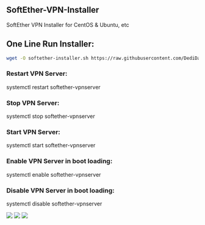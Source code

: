 ## SoftEther-VPN-Installer
SoftEther VPN Installer for CentOS &amp; Ubuntu, etc

## One Line Run Installer:
```sh
wget -O softether-installer.sh https://raw.githubusercontent.com/DediData/SoftEther-VPN-Installer/master/softether-installer.sh && chmod +x softether-installer.sh && ./softether-installer.sh
```

### Restart VPN Server:
systemctl restart softether-vpnserver

### Stop VPN Server:
systemctl stop softether-vpnserver

### Start VPN Server:
systemctl start softether-vpnserver

### Enable VPN Server in boot loading:
systemctl enable softether-vpnserver

### Disable VPN Server in boot loading:
systemctl disable softether-vpnserver

![](https://img.shields.io/github/stars/DediData/SoftEther-VPN-Installer.svg) ![](https://img.shields.io/github/forks/DediData/SoftEther-VPN-Installer.svg) ![](https://img.shields.io/github/issues/DediData/SoftEther-VPN-Installer.svg)
